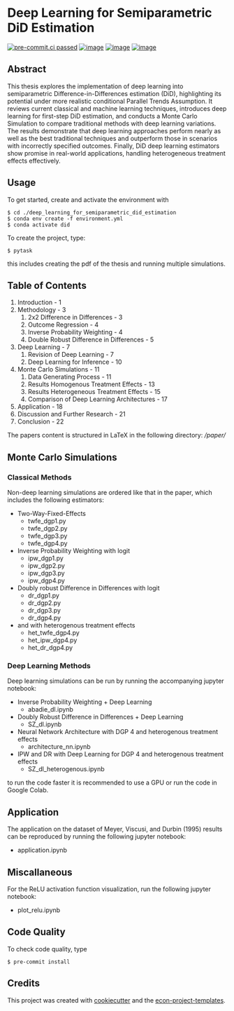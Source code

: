 # Deep Learning for Semiparametric DiD Estimation

[![pre-commit.ci passed](https://img.shields.io/badge/pre--commit.ci-passed-brightgreen)](https://results.pre-commit.ci/run/github/274689747/1678058970.SI-lnarDSRqXafVBdLucmg)
[![image](https://img.shields.io/badge/python-3.11.0-blue)](https://www.python.org/)
[![image](https://img.shields.io/badge/license-MIT-green)](https://opensource.org/license/mit/)
[![image](https://img.shields.io/badge/LaTeX-v0.3.0-yellowgreen)](https://www.tug.org/texlive/)

## Abstract

This thesis explores the implementation of deep learning into semiparametric
Difference-in-Differences estimation (DiD), highlighting its potential under more
realistic conditional Parallel Trends Assumption. It reviews current classical and
machine learning techniques, introduces deep learning for first-step DiD estimation, and
conducts a Monte Carlo Simulation to compare traditional methods with deep learning
variations. The results demonstrate that deep learning approaches perform nearly as well
as the best traditional techniques and outperform those in scenarios with incorrectly
specified outcomes. Finally, DiD deep learning estimators show promise in real-world
applications, handling heterogeneous treatment effects effectively.

## Usage

To get started, create and activate the environment with

```console
$ cd ./deep_learning_for_semiparametric_did_estimation
$ conda env create -f environment.yml
$ conda activate did
```

To create the project, type:

```console
$ pytask
```

this includes creating the pdf of the thesis and running multiple simulations.

## Table of Contents

1. Introduction - 1
1. Methodology - 3
   1. 2x2 Difference in Differences - 3
   1. Outcome Regression - 4
   1. Inverse Probability Weighting - 4
   1. Double Robust Difference in Differences - 5
1. Deep Learning - 7
   1. Revision of Deep Learning - 7
   1. Deep Learning for Inference - 10
1. Monte Carlo Simulations - 11
   1. Data Generating Process - 11
   1. Results Homogenous Treatment Effects - 13
   1. Results Heterogeneous Treatment Effects - 15
   1. Comparison of Deep Learning Architectures - 17
1. Application - 18
1. Discussion and Further Research - 21
1. Conclusion - 22

The papers content is structured in LaTeX in the following directory: */paper/*

## Monte Carlo Simulations

### Classical Methods

Non-deep learning simulations are ordered like that in the paper, which includes the
following estimators:

- Two-Way-Fixed-Effects
  - twfe_dgp1.py
  - twfe_dgp2.py
  - twfe_dgp3.py
  - twfe_dgp4.py
- Inverse Probability Weighting with logit
  - ipw_dgp1.py
  - ipw_dgp2.py
  - ipw_dgp3.py
  - ipw_dgp4.py
- Doubly robust Difference in Differences with logit
  - dr_dgp1.py
  - dr_dgp2.py
  - dr_dgp3.py
  - dr_dgp4.py
- and with heterogenous treatment effects
  - het_twfe_dgp4.py
  - het_ipw_dgp4.py
  - het_dr_dgp4.py

### Deep Learning Methods

Deep learning simulations can be run by running the accompanying jupyter notebook:

- Inverse Probability Weighting + Deep Learning
  - abadie_dl.ipynb
- Doubly Robust Difference in Differences + Deep Learning
  - SZ_dl.ipynb
- Neural Network Architecture with DGP 4 and heterogenous treatment effects
  - architecture_nn.ipynb
- IPW and DR with Deep Learning for DGP 4 and heterogenous treatment effects
  - SZ_dl_heterogenous.ipynb

to run the code faster it is recommended to use a GPU or run the code in Google Colab.

## Application

The application on the dataset of Meyer, Viscusi, and Durbin (1995) results can be
reproduced by running the following jupyter notebook:

- application.ipynb

## Miscallaneous

For the ReLU activation function visualization, run the following jupyter notebook:

- plot_relu.ipynb

## Code Quality

To check code quality, type

```console
$ pre-commit install
```

## Credits

This project was created with [cookiecutter](https://github.com/audreyr/cookiecutter)
and the
[econ-project-templates](https://github.com/OpenSourceEconomics/econ-project-templates).
